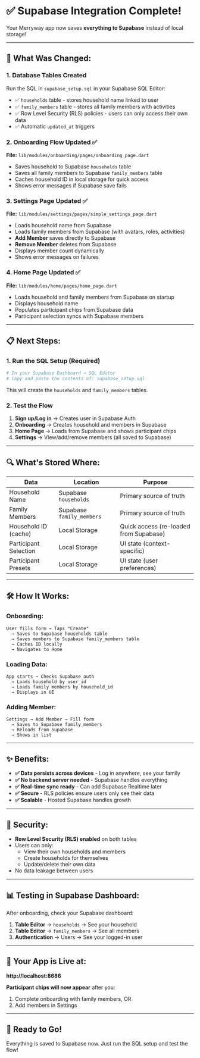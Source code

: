 # ✅ Supabase Integration Complete!

Your Merryway app now saves **everything to Supabase** instead of local storage!

---

## 🎯 **What Was Changed:**

### **1. Database Tables Created**
Run the SQL in `supabase_setup.sql` in your Supabase SQL Editor:
- ✅ `households` table - stores household name linked to user
- ✅ `family_members` table - stores all family members with activities
- ✅ Row Level Security (RLS) policies - users can only access their own data
- ✅ Automatic `updated_at` triggers

### **2. Onboarding Flow Updated** ✅
**File:** `lib/modules/onboarding/pages/onboarding_page.dart`
- Saves household to Supabase `households` table
- Saves all family members to Supabase `family_members` table
- Caches household ID in local storage for quick access
- Shows error messages if Supabase save fails

### **3. Settings Page Updated** ✅
**File:** `lib/modules/settings/pages/simple_settings_page.dart`
- Loads household name from Supabase
- Loads family members from Supabase (with avatars, roles, activities)
- **Add Member** saves directly to Supabase
- **Remove Member** deletes from Supabase
- Displays member count dynamically
- Shows error messages on failures

### **4. Home Page Updated** ✅
**File:** `lib/modules/home/pages/home_page.dart`
- Loads household and family members from Supabase on startup
- Displays household name
- Populates participant chips from Supabase data
- Participant selection syncs with Supabase members

---

## 📋 **Next Steps:**

### **1. Run the SQL Setup** (Required)
```bash
# In your Supabase Dashboard → SQL Editor
# Copy and paste the contents of: supabase_setup.sql
```

This will create the `households` and `family_members` tables.

### **2. Test the Flow**
1. **Sign up/Log in** → Creates user in Supabase Auth
2. **Onboarding** → Creates household and members in Supabase
3. **Home Page** → Loads from Supabase and shows participant chips
4. **Settings** → View/add/remove members (all saved to Supabase)

---

## 🔍 **What's Stored Where:**

| Data                  | Location                | Purpose                          |
|-----------------------|-------------------------|----------------------------------|
| Household Name        | Supabase `households`   | Primary source of truth          |
| Family Members        | Supabase `family_members` | Primary source of truth        |
| Household ID (cache)  | Local Storage           | Quick access (re-loaded from Supabase) |
| Participant Selection | Local Storage           | UI state (context-specific)      |
| Participant Presets   | Local Storage           | UI state (user preferences)      |

---

## 🛠️ **How It Works:**

### **Onboarding:**
```
User fills form → Taps "Create" 
  → Saves to Supabase households table
  → Saves members to Supabase family_members table
  → Caches ID locally
  → Navigates to Home
```

### **Loading Data:**
```
App starts → Checks Supabase auth
  → Loads household by user_id
  → Loads family members by household_id
  → Displays in UI
```

### **Adding Member:**
```
Settings → Add Member → Fill form
  → Saves to Supabase family_members
  → Reloads from Supabase
  → Shows in list
```

---

## ✨ **Benefits:**

- **✅ Data persists across devices** - Log in anywhere, see your family
- **✅ No backend server needed** - Supabase handles everything
- **✅ Real-time sync ready** - Can add Supabase Realtime later
- **✅ Secure** - RLS policies ensure users only see their data
- **✅ Scalable** - Hosted Supabase handles growth

---

## 🔐 **Security:**

- **Row Level Security (RLS) enabled** on both tables
- Users can only:
  - View their own households and members
  - Create households for themselves
  - Update/delete their own data
- No data leakage between users

---

## 📊 **Testing in Supabase Dashboard:**

After onboarding, check your Supabase dashboard:

1. **Table Editor** → `households` → See your household
2. **Table Editor** → `family_members` → See all members
3. **Authentication** → Users → See your logged-in user

---

## 🚀 **Your App is Live at:**

**http://localhost:8686**

**Participant chips will now appear** after you:
1. Complete onboarding with family members, OR
2. Add members in Settings

---

## 🎉 **Ready to Go!**

Everything is saved to Supabase now. Just run the SQL setup and test the flow!

